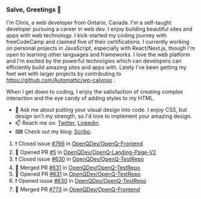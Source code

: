 ### Salve, Greetings 👋

I'm Chris, a web developer from Ontario, Canada. I'm a self-taught developer pursuing a career in web dev. I enjoy building beautiful sites and apps with web technology.
I kick-started my coding journey with freeCodeCamp and claimed five of their certifications.  I currently working on personal projects in JavaScript, especially with React/Next.js, though I'm open to learning other languages and frameworks. I love the web platform and I'm excited by the powerful technolgies which can developers can efficiently build amazing sites and apps with. Lately I've been getting my feet wet with larger projects by contributing to https://github.com/Automattic/wp-calypso .

When I get down to coding, I enjoy the satisfaction of creating complex interaction and the eye candy of adding styles to my HTML. 

- 💬 Ask me about putting your visual design into code. I enjoy CSS, but design isn't my strength, so I'd love to implement your amazing design.
- 📫 Reach me on: [Twitter](https://twitter.com/Christo28120856), [Linkedin](https://www.linkedin.com/in/christopher-stevers-07b9a5204/).
- ⌨ Check out my blog: [Scribo](https://christopherstevers.cf).
<!--
**Christopher-Stevers/Christopher-Stevers** is a ✨ _special_ ✨ repository because its `README.md` (this file) appears on your GitHub profile.

Here are some ideas to get you started:

- 🔭 I’m currently working on ...
- 🌱 I’m currently learning ...
- 👯 I’m looking to collaborate on ...
- 🤔 I’m looking for help with ...
- 😄 Pronouns: ...
- ⚡ Fun fact: ...
-->

<!--START_SECTION:activity-->
1. ❗️ Closed issue [#766](https://github.com/OpenQDev/OpenQ-Frontend/issues/766) in [OpenQDev/OpenQ-Frontend](https://github.com/OpenQDev/OpenQ-Frontend)
2. 💪 Opened PR [#5](https://github.com/OpenQDev/OpenQ-Landing-Page-V2/pull/5) in [OpenQDev/OpenQ-Landing-Page-V2](https://github.com/OpenQDev/OpenQ-Landing-Page-V2)
3. ❗️ Closed issue [#630](https://github.com/OpenQDev/OpenQ-TestRepo/issues/630) in [OpenQDev/OpenQ-TestRepo](https://github.com/OpenQDev/OpenQ-TestRepo)
4. 🎉 Merged PR [#631](https://github.com/OpenQDev/OpenQ-TestRepo/pull/631) in [OpenQDev/OpenQ-TestRepo](https://github.com/OpenQDev/OpenQ-TestRepo)
5. 💪 Opened PR [#631](https://github.com/OpenQDev/OpenQ-TestRepo/pull/631) in [OpenQDev/OpenQ-TestRepo](https://github.com/OpenQDev/OpenQ-TestRepo)
6. ❗️ Opened issue [#630](https://github.com/OpenQDev/OpenQ-TestRepo/issues/630) in [OpenQDev/OpenQ-TestRepo](https://github.com/OpenQDev/OpenQ-TestRepo)
7. 🎉 Merged PR [#773](https://github.com/OpenQDev/OpenQ-Frontend/pull/773) in [OpenQDev/OpenQ-Frontend](https://github.com/OpenQDev/OpenQ-Frontend)
<!--END_SECTION:activity-->
